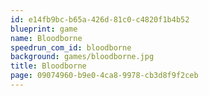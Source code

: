 ```yaml
---
id: e14fb9bc-b65a-426d-81c0-c4820f1b4b52
blueprint: game
name: Bloodborne
speedrun_com_id: bloodborne
background: games/bloodborne.jpg
title: Bloodborne
page: 09074960-b9e0-4ca8-9978-cb3d8f9f2ceb
---
```


